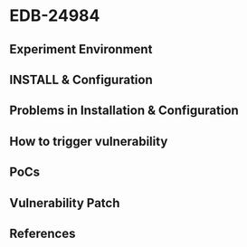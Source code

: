 # EDB-24984

## Experiment Environment

## INSTALL & Configuration

## Problems in Installation & Configuration

## How to trigger vulnerability

## PoCs

## Vulnerability Patch

## References
